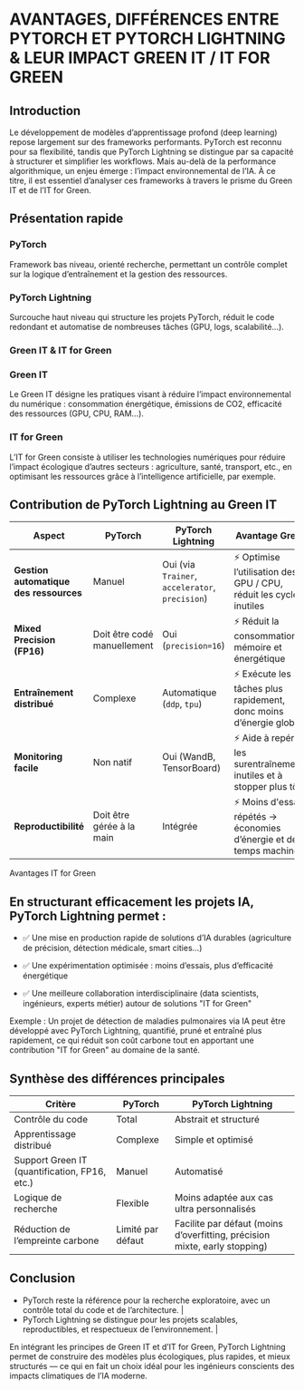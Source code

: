 # AVANTAGES, DIFFÉRENCES ENTRE PYTORCH ET PYTORCH LIGHTNING & LEUR IMPACT GREEN IT / IT FOR GREEN
## Introduction
Le développement de modèles d’apprentissage profond (deep learning) repose largement sur des frameworks performants. PyTorch est reconnu pour sa flexibilité, tandis que PyTorch Lightning se distingue par sa capacité à structurer et simplifier les workflows. Mais au-delà de la performance algorithmique, un enjeu émerge : l’impact environnemental de l’IA. À ce titre, il est essentiel d’analyser ces frameworks à travers le prisme du Green IT et de l’IT for Green.
## Présentation rapide
###  PyTorch
Framework bas niveau, orienté recherche, permettant un contrôle complet sur la logique d’entraînement et la gestion des ressources.

### PyTorch Lightning
Surcouche haut niveau qui structure les projets PyTorch, réduit le code redondant et automatise de nombreuses tâches (GPU, logs, scalabilité...).

###  Green IT & IT for Green
### Green IT
Le Green IT désigne les pratiques visant à réduire l’impact environnemental du numérique : consommation énergétique, émissions de CO2, efficacité des ressources (GPU, CPU, RAM...).

### IT for Green
L’IT for Green consiste à utiliser les technologies numériques pour réduire l’impact écologique d’autres secteurs : agriculture, santé, transport, etc., en optimisant les ressources grâce à l’intelligence artificielle, par exemple.
## Contribution de PyTorch Lightning au Green IT
| Aspect                                 | PyTorch                     | PyTorch Lightning                               | Avantage Green                                                       |
| -------------------------------------- | --------------------------- | ----------------------------------------------- | -------------------------------------------------------------------- |
| **Gestion automatique des ressources** | Manuel                      | Oui (via `Trainer`, `accelerator`, `precision`) | ⚡ Optimise l’utilisation des GPU / CPU, réduit les cycles inutiles   |
| **Mixed Precision (FP16)**             | Doit être codé manuellement | Oui (`precision=16`)                            | ⚡ Réduit la consommation mémoire et énergétique                      |
| **Entraînement distribué**             | Complexe                    | Automatique (`ddp`, `tpu`)                      | ⚡ Exécute les tâches plus rapidement, donc moins d’énergie globale   |
| **Monitoring facile**                  | Non natif                   | Oui (WandB, TensorBoard)                        | ⚡ Aide à repérer les surentraînements inutiles et à stopper plus tôt |
| **Reproductibilité**                   | Doit être gérée à la main   | Intégrée                                        | ⚡ Moins d'essais répétés → économies d’énergie et de temps machine   |
Avantages IT for Green
## En structurant efficacement les projets IA, PyTorch Lightning permet :

- ✅ Une mise en production rapide de solutions d’IA durables (agriculture de précision, détection médicale, smart cities…)

- ✅ Une expérimentation optimisée : moins d’essais, plus d’efficacité énergétique

- ✅ Une meilleure collaboration interdisciplinaire (data scientists, ingénieurs, experts métier) autour de solutions "IT for Green"

Exemple : Un projet de détection de maladies pulmonaires via IA peut être développé avec PyTorch Lightning, quantifié, pruné et entraîné plus rapidement, ce qui réduit son coût carbone tout en apportant une contribution "IT for Green" au domaine de la santé.
##  Synthèse des différences principales
| Critère                                       | PyTorch           | PyTorch Lightning                                                          |
| --------------------------------------------- | ----------------- | -------------------------------------------------------------------------- |
| Contrôle du code                              | Total             | Abstrait et structuré                                                      |
| Apprentissage distribué                       | Complexe          | Simple et optimisé                                                         |
| Support Green IT (quantification, FP16, etc.) | Manuel            | Automatisé                                                                 |
| Logique de recherche                          | Flexible          | Moins adaptée aux cas ultra personnalisés                                  |
| Réduction de l’empreinte carbone              | Limité par défaut | Facilite par défaut (moins d’overfitting, précision mixte, early stopping) |
##  Conclusion
-  PyTorch reste la référence pour la recherche exploratoire, avec un contrôle total du code et de l’architecture. |
-  PyTorch Lightning se distingue pour les projets scalables, reproductibles, et respectueux de l’environnement. |

En intégrant les principes de Green IT et d’IT for Green, PyTorch Lightning permet de construire des modèles plus écologiques, plus rapides, et mieux structurés — ce qui en fait un choix idéal pour les ingénieurs conscients des impacts climatiques de l’IA moderne.

























